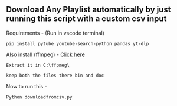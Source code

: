 ## Download Any Playlist automatically by just running this script with a custom csv input

Requirements -
(Run in vscode terminal)
~~~
pip install pytube youtube-search-python pandas yt-dlp
~~~

Also install (ffmpeg) - [Click here](https://github.com/BtbN/FFmpeg-Builds/releases)

~~~
Extract it in C:\ffpmeg\

keep both the files there bin and doc
~~~

Now to run this -

~~~
Python downloadfromcsv.py
~~~
